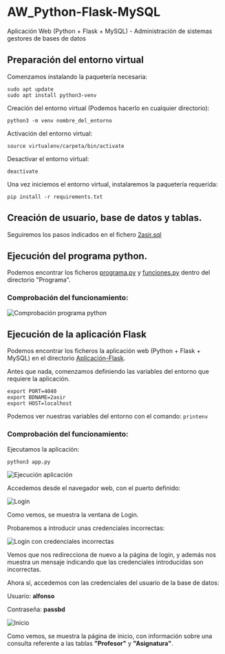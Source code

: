 # AW_Python-Flask-MySQL
Aplicación Web (Python + Flask + MySQL) - Administración de sistemas gestores de bases de datos

## Preparación del entorno virtual

Comenzamos instalando la paquetería necesaria:

```
sudo apt update
sudo apt install python3-venv
```

Creación del entorno virtual (Podemos hacerlo en cualquier directorio):

`python3 -m venv nombre_del_entorno`

Activación del entorno virtual:

`source virtualenv/carpeta/bin/activate`

Desactivar el entorno virtual:

`deactivate`

Una vez iniciemos el entorno virtual, instalaremos la paquetería requerida:

`pip install -r requirements.txt`

## Creación de usuario, base de datos y tablas.

Seguiremos los pasos indicados en el fichero [2asir.sql](2asir.sql)

## Ejecución del programa python.

Podemos encontrar los ficheros [programa.py](Programa/programa.py) y [funciones.py](Programa/funciones.py) dentro del directorio "Programa".

### Comprobación del funcionamiento:

![Comprobación programa python](Programa/img/Ejecución-programa(Pruebas).png)

## Ejecución de la aplicación Flask

Podemos encontrar los ficheros la aplicación web (Python + Flask + MySQL) en el directorio [Aplicación-Flask](Aplicación-Flask). 

Antes que nada, comenzamos definiendo las variables del entorno que requiere la aplicación.

```
export PORT=4040
export BDNAME=2asir
export HOST=localhost 
```

Podemos ver nuestras variables del entorno con el comando:
`printenv`

### Comprobación del funcionamiento:

Ejecutamos la aplicación:

`python3 app.py`

![Ejecución aplicación](Aplicación-Flask/img/Iniciamos_app.png)

Accedemos desde el navegador web, con el puerto definido:

![Login](Aplicación-Flask/img/login.png)

Como vemos, se muestra la ventana de Login.

Probaremos a introducir unas credenciales incorrectas:

![Login con credenciales incorrectas](Aplicación-Flask/img/login_credenciales_incorrectas.png)

Vemos que nos redirecciona de nuevo a la página de login, y además nos muestra un mensaje indicando que las credenciales introducidas son incorrectas.

Ahora sí, accedemos con las credenciales del usuario de la base de datos:

Usuario: **alfonso**

Contraseña: **passbd**

![Inicio](Aplicación-Flask/img/inicio.png)

Como vemos, se muestra la página de inicio, con información sobre una consulta referente a las tablas **"Profesor"** y **"Asignatura"**.



